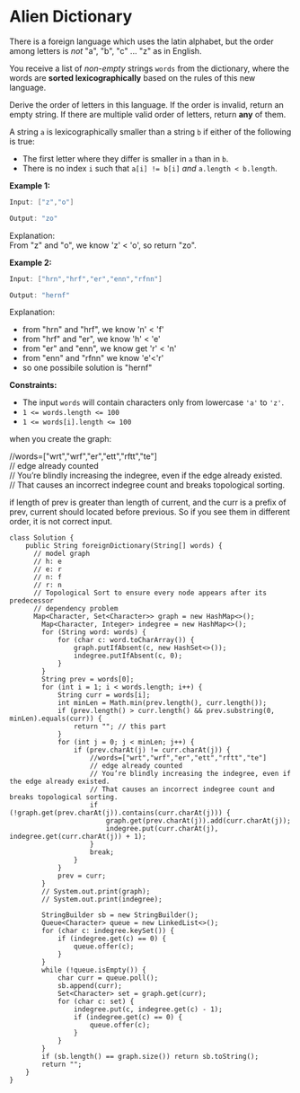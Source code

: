 # Alien Dictionary

There is a foreign language which uses the latin alphabet, but the order among letters is _not_ "a", "b", "c" ... "z" as in English.

You receive a list of _non-empty_ strings `words` from the dictionary, where the words are **sorted lexicographically** based on the rules of this new language.&#x20;

Derive the order of letters in this language. If the order is invalid, return an empty string. If there are multiple valid order of letters, return **any** of them.

A string `a` is lexicographically smaller than a string `b` if either of the following is true:

* The first letter where they differ is smaller in `a` than in `b`.
* There is no index `i` such that `a[i] != b[i]` _and_ `a.length < b.length`.

**Example 1:**

```java
Input: ["z","o"]

Output: "zo"
```

Explanation:\
From "z" and "o", we know 'z' < 'o', so return "zo".

**Example 2:**

```java
Input: ["hrn","hrf","er","enn","rfnn"]

Output: "hernf"
```

Explanation:

* from "hrn" and "hrf", we know 'n' < 'f'
* from "hrf" and "er", we know 'h' < 'e'
* from "er" and "enn", we know get 'r' < 'n'
* from "enn" and "rfnn" we know 'e'<'r'
* so one possibile solution is "hernf"

**Constraints:**

* The input `words` will contain characters only from lowercase `'a'` to `'z'`.
* `1 <= words.length <= 100`
* `1 <= words[i].length <= 100`

when you create the graph:&#x20;

//words=\["wrt","wrf","er","ett","rftt","te"]\
// edge already counted\
// You’re blindly increasing the indegree, even if the edge already existed.\
// That causes an incorrect indegree count and breaks topological sorting.

if length of prev is greater than length of current, and the curr is a prefix of prev, current should located before previous. So if you see them in different order, it is not correct input.

```
class Solution {
    public String foreignDictionary(String[] words) {
      // model graph
      // h: e
      // e: r
      // n: f
      // r: n
      // Topological Sort to ensure every node appears after its predecessor
      // dependency problem
      Map<Character, Set<Character>> graph = new HashMap<>();
        Map<Character, Integer> indegree = new HashMap<>();
        for (String word: words) {
            for (char c: word.toCharArray()) {
                graph.putIfAbsent(c, new HashSet<>());
                indegree.putIfAbsent(c, 0);
            }
        }
        String prev = words[0];
        for (int i = 1; i < words.length; i++) {
            String curr = words[i];
            int minLen = Math.min(prev.length(), curr.length());
            if (prev.length() > curr.length() && prev.substring(0, minLen).equals(curr)) {
                return ""; // this part
            }
            for (int j = 0; j < minLen; j++) {
                if (prev.charAt(j) != curr.charAt(j)) {
                    //words=["wrt","wrf","er","ett","rftt","te"]
                    // edge already counted
                    // You’re blindly increasing the indegree, even if the edge already existed. 
                    // That causes an incorrect indegree count and breaks topological sorting.
                    if (!graph.get(prev.charAt(j)).contains(curr.charAt(j))) {
                        graph.get(prev.charAt(j)).add(curr.charAt(j));
                        indegree.put(curr.charAt(j), indegree.get(curr.charAt(j)) + 1);
                    }
                    break;
                }
            }
            prev = curr;
        }
        // System.out.print(graph);
        // System.out.print(indegree);

        StringBuilder sb = new StringBuilder();
        Queue<Character> queue = new LinkedList<>();
        for (char c: indegree.keySet()) {
            if (indegree.get(c) == 0) {
                queue.offer(c);
            }
        }
        while (!queue.isEmpty()) {
            char curr = queue.poll();
            sb.append(curr);
            Set<Character> set = graph.get(curr);
            for (char c: set) {
                indegree.put(c, indegree.get(c) - 1);
                if (indegree.get(c) == 0) {
                    queue.offer(c);
                }
            }
        }
        if (sb.length() == graph.size()) return sb.toString();
        return "";
    }
}

```
